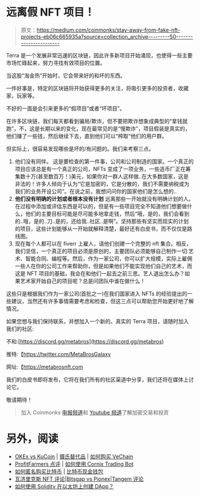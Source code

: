# 远离假 NFT 项目！

> 原文：<https://medium.com/coinmonks/stay-away-from-fake-nft-projects-eb06c665935a?source=collection_archive---------50----------------------->

Terra 是一个发展非常迅速的区块链，因此许多新项目开始涌现，也使得一些主要市场忙碌起来，努力寻找有效项目的位置。

当这股“淘金热”开始时，它会带来好的和坏的东西。

一件好事是，特定的区块链将开始获得更多的关注，将吸引更多的投资者，收藏家，玩家等。

不好的一面是会引来更多的“假项目”或者“坏项目”。

在许多区块链，我们每天都看到骗局/欺诈，但不要把欺诈想象成典型的“拿钱就跑”，不，这是长期以来的变化，现在最常见的是“慢欺诈”，项目假装是真实的，他们赚了一些钱，然后继续下去，直到他们可以“榨取”他们的用户群。

但实际上，很容易发现哪些是坏的/有问题的。我们来考察三点。

1.  他们没有同伴。
    这是要检查的第一件事，公司和公司制造的国家。一个真正的项目应该总是有一个真正的公司，NFTs 变成了一项业务，一些造币厂正在筹集数十万(甚至数百万！)美元，如果你对一群人这样做..在大多数国家，这是非法的！许多人倾向于认为“它是加密的，它是分散的，我们不需要纳税或为我们的业务开设公司”。在说之前，我想问问你的国家他们是怎么想的..
2.  **他们没有明确的计划或者根本没有计划**
    远离那些一开始就没有明确计划的人。在过程中添加或评估东西是可以的，但是有一些项目完全不知道他们想要做什么，他们的主要目标可能是尽可能多地拿走钱，然后“哦，是的，我们会看到的..哦，是的..刀..是的，还给我..社区..是啊”。坚持那些有坚实而现实的计划的项目，这些计划能够从一开始就解释清楚，最好还有白皮书，而不仅仅是路线图。
3.  现在每个人都可以在 fiverr 上雇人，请他们创建一个完整的 nft 集合。相反，我们坚信，一个真正的项目必须是原创的，主要团队必须能够自己制作一切:艺术、智能合同、编程等。然后，作为一家公司，你可以扩大规模，实际上雇佣一些人在你的公司工作来帮助你，但是如果他们不能实现他们自己的艺术，而这是 NFT 项目的基础，我会在和他们一起去之前三思。艺人退出怎么办？如果艺术家开始自己的项目呢？总是问团队中谁在做什么！

这些只是根据我们作为一家公司(首批之一)在我们国家进入 NFTs 的经验提出的一些建议，当然还有许多事情需要考虑和检查，但这三点可以帮助您开始更好地了解情况。

如果您想与我们保持联系，并想加入一个新的、真实的 Terra 项目，请随时加入我们的社区:

不和:[https://discord.gg/metabros](https://discord.gg/metabros)

推特:【https://twitter.com/MetaBrosGalaxy 

网址:【https://metabrosnft.com 

我们的白皮书即将发布，它将在我们所有的社区渠道中分享，我们还将在媒体上讨论它。

敬请期待！

> 加入 Coinmonks [电报频道](https://t.me/coincodecap)和 [Youtube 频道](https://www.youtube.com/c/coinmonks/videos)了解加密交易和投资

# 另外，阅读

*   [OKEx vs KuCoin](https://coincodecap.com/okex-kucoin) | [摄氏替代品](https://coincodecap.com/celsius-alternatives) | [如何购买 VeChain](https://coincodecap.com/buy-vechain)
*   [ProfitFarmers 点评](https://coincodecap.com/profitfarmers-review) | [如何使用 Cornix Trading Bot](https://coincodecap.com/cornix-trading-bot)
*   [如何匿名购买比特币](https://coincodecap.com/buy-bitcoin-anonymously) | [比特币现金钱包](https://coincodecap.com/bitcoin-cash-wallets)
*   [瓦济里克斯 NFT 评论](https://coincodecap.com/wazirx-nft-review)|[Bitsgap vs Pionex](https://coincodecap.com/bitsgap-vs-pionex)|[Tangem 评论](https://coincodecap.com/tangem-wallet-review)
*   [如何使用 Solidity 在以太坊上创建 DApp？](https://coincodecap.com/create-a-dapp-on-ethereum-using-solidity)